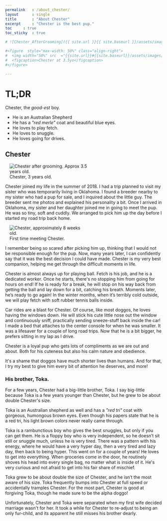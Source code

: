 ```yaml
---
permalink	: /about_chester/
layout		: single
title		: "About Chester"
excerpt		: "Chester is the best pup."
toc		: true
toc_sticky	: true

# ![Chester_AfterGrooming]({{ site.url }}{{ site.baseurl }}/assets/images/Chester_4x5ratio.jpg){: width="50%"}{: caption="Chester at 3.5yo"}{: .align-right}

#<figure  style="max-width: 50%" class="align-right">
#  <img width="50%" src  ="{{site.url}}#{{site.baseurl}}/assets/images/Chester_4x5ratio.jpg" alt  ="Chester after grooming. #Approx 3.5 years old.">
#  <figcaption>Chester at 3.5yo</figcaption>
#</figure>

---
```


# TL;DR
Chester, the *good-est* boy.
* He is an Australian Shepherd
* He has a *"red merle"* coat and beautiful blue eyes.
* He loves to play fetch.
* He loves to snuggle.
* He loves going for drives.

## Chester

<figure class="align-right" style="max-width: 50%; margin-left: 1em; margin-right: 1em; margin-top: 1em; margin-bottom: 0em;"> 
  <img
   src   ="{{site.url}}{{site.baseurl}}/assets/images/Chester_4x5ratio.jpg"
   alt   ="Chester after grooming. Approx 3.5 years old.">
<figcaption> Chester, 3 years old. </figcaption>
</figure>


Chester joined my life in the summer of 2018. I had a trip planned to visit my sister who was temporarily living in Oklahoma. I found a breeder nearby to my sister who had a pup for sale, and I inquired about the little guy. The breeder sent me photos and explained his personality a bit. Once I arrived in Oklahoma, my sister and her daughter joined me in going to meet the pup. He was so tiny, soft and cuddly. We arranged to pick him up the day before I started my road trip back home.

<figure class="align-left" style="max-width: 50%; margin-left: 1em; margin-right: 1em; margin-top: 1em; margin-bottom: 0em;">
  <img 
   src   ="{{site.url}}{{site.baseurl}}/assets/images/Chester_FirstMeet_Square.jpg"
   alt   ="Chester, approximately 8 weeks old."
  >
  <figcaption> First time meeting Chester. </figcaption>
</figure>

I remember being so scared after picking him up, thinking that I would not be responsible enough for the pup. Now, many years later, I can confidently say that it was the best decision I could have made. Chester is my very best companion, helping me get through the difficult moments in life.

Chester is almost always up for playing ball. Fetch is his job, and he is a dedicated worker. Once he starts, there's no stopping him from going for hours on end! If he is ready for a break, he will stop on his way back from getting the ball and lay down for a bit, catching his breath. Moments later, he’s ready to go again! In the winter months, when it’s terribly cold outside, we will play fetch with soft rubber tennis balls inside.

Car rides are a blast for Chester. Of course, like most doggos, he loves having the windows down. He will stick his cute little nose out the window and continuously sniff, practically sending sneeze-stuff back inside the car! I made a bed that attaches to the center console for when he was smaller. It was a lifesaver for a couple of long road trips. Now that he is a bit bigger, he prefers sitting in my lap as I drive.

Chester is a loyal pup who gets lots of compliments as we are out and about. Both for his cuteness but also his calm nature and obedience.

It's a shame that doggos have much shorter lives than humans. And for that, I try my best to give him every bit of attention he deserves, and more! 

### His brother, Toka.
For a few years, Chester had a big-little brother, Toka. I say big-little because Toka is a few years younger than Chester, but he grew to be about double Chester's size.

Toka is an Australian shepherd as well and has a *"red tri"* coat with gorgeous, humongous brown eyes. Even though his papers state that he is a red tri, his light brown colors never really came through. 

Toka is a rambunctious boy who gives the best snuggles, but only if you can get them. He is a floppy boy who is very independent, so he doesn’t sit still or snuggle much, unless he is very tired. There was a pattern with his energy, where he would have a very hyper day, then a very tired and lazy day, then back to being hyper. This went on for a couple of years! He loves to get into everything. When groceries come in the door, he routinely shoves his head into every single bag, no matter what is inside of it. He's very curious and not afraid to get into his fair share of mischief.

Toka grew to be about double the size of Chester, and he isn’t the most aware of his size. Toka frequently bumps into Chester at full speed or accidentally tramples Chester. For the most part, Chester is good at forgiving Toka, though he made sure to be the alpha doggo!

Unfortunately, Chester and Toka were separated when my first wife decided marriage wasn't for her. It took a while for Chester to re-adjust to being an only fur-child, and its apparent he still misses his brother dearly.



